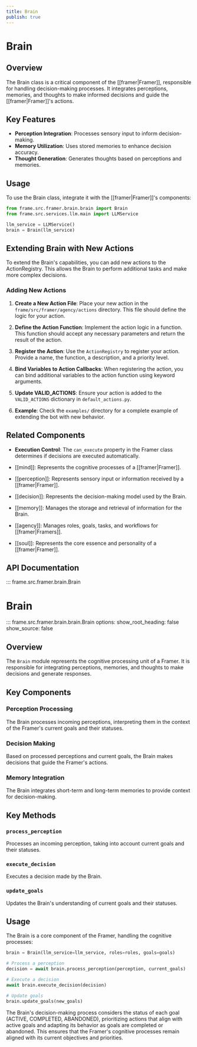 ```yaml
---
title: Brain
publish: true
---
```


# Brain

## Overview

The Brain class is a critical component of the [[framer|Framer]], responsible for handling decision-making processes. It integrates perceptions, memories, and thoughts to make informed decisions and guide the [[framer|Framer]]'s actions.

## Key Features

- **Perception Integration**: Processes sensory input to inform decision-making.
- **Memory Utilization**: Uses stored memories to enhance decision accuracy.
- **Thought Generation**: Generates thoughts based on perceptions and memories.

## Usage

To use the Brain class, integrate it with the [[framer|Framer]]'s components:

```python
from frame.src.framer.brain.brain import Brain
from frame.src.services.llm.main import LLMService

llm_service = LLMService()
brain = Brain(llm_service)
```

## Extending Brain with New Actions

To extend the Brain's capabilities, you can add new actions to the ActionRegistry. This allows the Brain to perform additional tasks and make more complex decisions.

### Adding New Actions

1. **Create a New Action File**: Place your new action in the `frame/src/framer/agency/actions` directory. This file should define the logic for your action.

2. **Define the Action Function**: Implement the action logic in a function. This function should accept any necessary parameters and return the result of the action.

3. **Register the Action**: Use the `ActionRegistry` to register your action. Provide a name, the function, a description, and a priority level.

4. **Bind Variables to Action Callbacks**: When registering the action, you can bind additional variables to the action function using keyword arguments.

5. **Update VALID_ACTIONS**: Ensure your action is added to the `VALID_ACTIONS` dictionary in `default_actions.py`.

6. **Example**: Check the `examples/` directory for a complete example of extending the bot with new behavior.

## Related Components

- **Execution Control**: The `can_execute` property in the Framer class determines if decisions are executed automatically.

- [[mind]]: Represents the cognitive processes of a [[framer|Framer]].
- [[perception]]: Represents sensory input or information received by a [[framer|Framer]].
- [[decision]]: Represents the decision-making model used by the Brain.
- [[memory]]: Manages the storage and retrieval of information for the Brain.
- [[agency]]: Manages roles, goals, tasks, and workflows for [[framer|Framers]].
- [[soul]]: Represents the core essence and personality of a [[framer|Framer]].

## API Documentation

::: frame.src.framer.brain.Brain
# Brain

::: frame.src.framer.brain.brain.Brain
    options:
      show_root_heading: false
      show_source: false

## Overview

The `Brain` module represents the cognitive processing unit of a Framer. It is responsible for integrating perceptions, memories, and thoughts to make decisions and generate responses.

## Key Components

### Perception Processing

The Brain processes incoming perceptions, interpreting them in the context of the Framer's current goals and their statuses.

### Decision Making

Based on processed perceptions and current goals, the Brain makes decisions that guide the Framer's actions.

### Memory Integration

The Brain integrates short-term and long-term memories to provide context for decision-making.

## Key Methods

### `process_perception`

Processes an incoming perception, taking into account current goals and their statuses.

### `execute_decision`

Executes a decision made by the Brain.

### `update_goals`

Updates the Brain's understanding of current goals and their statuses.

## Usage

The Brain is a core component of the Framer, handling the cognitive processes:

```python
brain = Brain(llm_service=llm_service, roles=roles, goals=goals)

# Process a perception
decision = await brain.process_perception(perception, current_goals)

# Execute a decision
await brain.execute_decision(decision)

# Update goals
brain.update_goals(new_goals)
```

The Brain's decision-making process considers the status of each goal (ACTIVE, COMPLETED, ABANDONED), prioritizing actions that align with active goals and adapting its behavior as goals are completed or abandoned. This ensures that the Framer's cognitive processes remain aligned with its current objectives and priorities.

